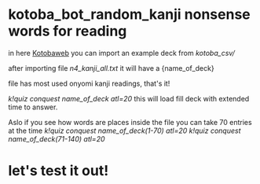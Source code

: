# kotoba_bot_random_kanji nonsense words for reading

in here [Kotobaweb](https://kotobaweb.com/dashboard/decks/new)
you can import an example deck from *kotoba_csv/*



after importing file *n4_kanji_all.txt* it will have a {name_of_deck}

file has most used onyomi kanji readings, that's it!

*k!quiz conquest name_of_deck atl=20*
this will load fill deck with extended time to answer.


Aslo if you see how words are places inside the file you can take 70 entries at the time
*k!quiz conquest name_of_deck(1-70) atl=20*
*k!quiz conquest name_of_deck(71-140) atl=20*

# let's test it out!

